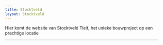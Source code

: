 ```yaml
---
title: Stocktveld
layout: Stocktveld
---
```


Hier komt de website van Stocktveld Tielt, het unieke bouwproject op een prachtige locatie

---
